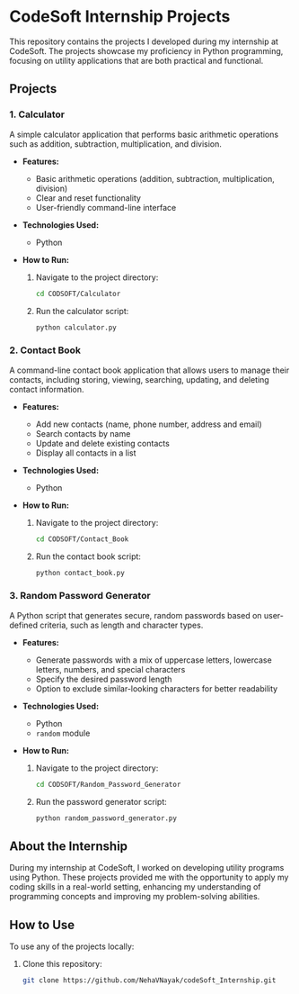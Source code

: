 # CodeSoft Internship Projects

This repository contains the projects I developed during my internship at CodeSoft. The projects showcase my proficiency in Python programming, focusing on utility applications that are both practical and functional.

## Projects

### 1. Calculator
A simple calculator application that performs basic arithmetic operations such as addition, subtraction, multiplication, and division.

- **Features:**
  - Basic arithmetic operations (addition, subtraction, multiplication, division)
  - Clear and reset functionality
  - User-friendly command-line interface

- **Technologies Used:**
  - Python

- **How to Run:**
  1. Navigate to the project directory:
     ```bash
     cd CODSOFT/Calculator
     ```
  2. Run the calculator script:
     ```bash
     python calculator.py
     ```

### 2. Contact Book
A command-line contact book application that allows users to manage their contacts, including storing, viewing, searching, updating, and deleting contact information.

- **Features:**
  - Add new contacts (name, phone number, address  and email)
  - Search contacts by name
  - Update and delete existing contacts
  - Display all contacts in a list

- **Technologies Used:**
  - Python

- **How to Run:**
  1. Navigate to the project directory:
     ```bash
     cd CODSOFT/Contact_Book
     ```
  2. Run the contact book script:
     ```bash
     python contact_book.py
     ```

### 3. Random Password Generator
A Python script that generates secure, random passwords based on user-defined criteria, such as length and character types.

- **Features:**
  - Generate passwords with a mix of uppercase letters, lowercase letters, numbers, and special characters
  - Specify the desired password length
  - Option to exclude similar-looking characters for better readability

- **Technologies Used:**
  - Python
  - `random` module

- **How to Run:**
  1. Navigate to the project directory:
     ```bash
     cd CODSOFT/Random_Password_Generator
     ```
  2. Run the password generator script:
     ```bash
     python random_password_generator.py
     ```

## About the Internship
During my internship at CodeSoft, I worked on developing utility programs using Python. These projects provided me with the opportunity to apply my coding skills in a real-world setting, enhancing my understanding of programming concepts and improving my problem-solving abilities.

## How to Use
To use any of the projects locally:

1. Clone this repository:
   ```bash
   git clone https://github.com/NehaVNayak/codeSoft_Internship.git
